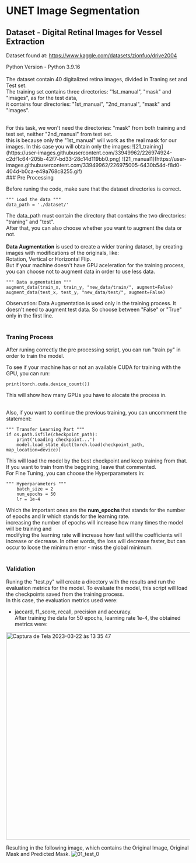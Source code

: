 # UNET Image Segmentation
## Dataset - Digital Retinal Images for Vessel Extraction
Dataset found at: https://www.kaggle.com/datasets/zionfuo/drive2004


Python Version - Python 3.9.16
<br />
<br />
The dataset contain 40 digitalized retina images, divided in Traning set and Test set. <br />
The training set contains three directories: "1st_manual", "mask" and "images", as for the test data, <br />
it contains four directories: "1st_manual", "2nd_manual", "mask" and "images". <br />


<br />
For this task, we won't need the directories: "mask" from both training and test set, neither "2nd_manual" from test set. <br />
this is because only the "1st_manual" will work as the real mask for our images. In this case you will obtain only the images:
![21_training](https://user-images.githubusercontent.com/33949962/226974924-c2df1c64-205b-42f7-bd33-28c14d119bb0.png)
![21_manual1](https://user-images.githubusercontent.com/33949962/226975005-6430b54d-f8d0-404d-b0ca-e49a768c8255.gif)
<br />
### Pre Processing

Before runing the code, make sure that the dataset directories is correct.
```
""" Load the data """
data_path = './dataset/'
```
The data_path must contain the directory that contains the two directories: "traning" and "test". <br />
After that, you can also choose whether you want to augment the data or not. <br /> <br />
**Data Augmentation** is used to create a wider traning dataset, by creating images with modifications of the originals, like: <br />
Rotation, Vertical or Horizontal Flip. <br />
But if your machine doesn't have GPU aceleration for the training process, you can choose not to augment data in order to use less data.
```
""" Data augmentation """
augment_data(train_x, train_y, "new_data/train/", augment=False)
augment_data(test_x, test_y, "new_data/test/", augment=False)
```

Observation: Data Augmentation is used only in the training process. It doesn't need to augment test data. So choose between "False" or "True" only in the first line. <br /> <br />

### Traning Process
After runing correctly the pre processing script, you can run "train.py" in order to train the model.

To see if your machine has or not an available CUDA for training with the GPU, you can run:
```
print(torch.cuda.device_count())
```
This will show how many GPUs you have to alocate the process in. <br /> <br />

Also, if you want to continue the previous training, you can uncomment the statement:
```
""" Transfer Learning Part """
if os.path.isfile(checkpoint_path):
    print('Loading checkpoint...')
    model.load_state_dict(torch.load(checkpoint_path, map_location=device))
```
This will load the model by the best checkpoint and keep training from that. If you want to train from the beggining, leave that commented. <br />
For Fine Tuning, you can choose the Hyperparameters in:
```
""" Hyperparameters """
    batch_size = 2
    num_epochs = 50
    lr = 1e-4
```
Which the important ones are the **num_epochs** that stands for the number of epochs and **lr** which stands for the learning rate. <br />
increasing the number of epochs will increase how many times the model will be training and <br />
modifying the learning rate will increase how fast will the coefficients will increase or decrease. In other words, the loss will decrease faster, but can occur to loose the minimum error - miss the global minimum. <br /> <br />

### Validation
Runing the "test.py" will create a directory with the results and run the evaluation metrics for the model. To evaluate the model, this script will load the checkpoints saved from the training process. <br />
In this case, the evaluation metrics used were: <br />
-   jaccard, f1_score, recall, precision and accuracy. <br />
After training the data for 50 epochs, learning rate 1e-4, the obtained metrics were:

<img width="567" alt="Captura de Tela 2023-03-22 às 13 35 47" src="https://user-images.githubusercontent.com/33949962/226974864-8f694fb6-f43f-4714-bd76-b28ea4f7e2d9.png">

Resulting in the following image, which contains the Original Image, Original Mask and Predicted Mask.
![01_test_0](https://user-images.githubusercontent.com/33949962/226976110-bf39b330-e67d-4327-9e67-37b7784dfa54.png)

